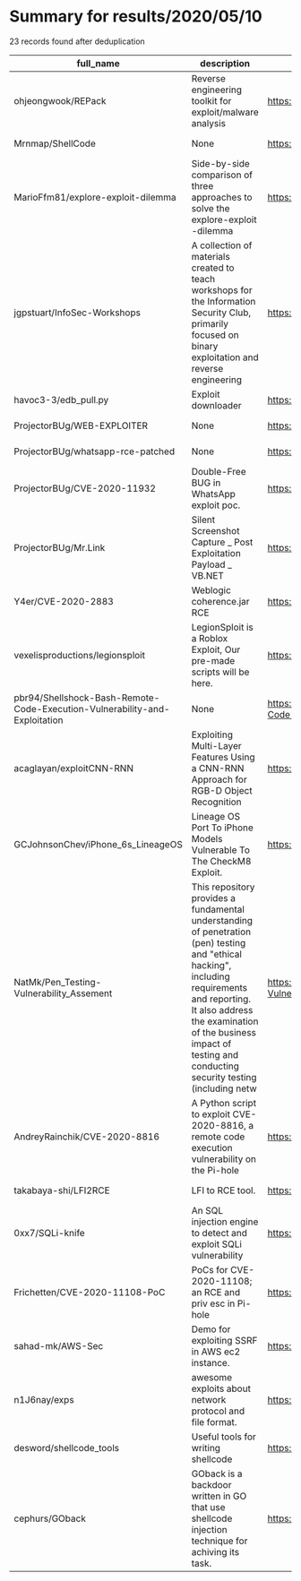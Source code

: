 
# Summary for results/2020/05/10
    
23 records found after deduplication

| full_name | description | html_url | matched_list | matched_count | pushed_at | size | stargazers_count | language | forks_count |
|----------------------------------------------------------------------------|------------------------------------------------------------------------------------------------------------------------------------------------------------------------------------------------------------------------------------------------------------------|-----------------------------------------------------------------------------------------------|--------------------------------------------------------|-----------------|---------------------------|--------|--------------------|-------------------|---------------|
| ohjeongwook/REPack | Reverse engineering toolkit for exploit/malware analysis | https://github.com/ohjeongwook/REPack | ['exploit'] | 1 | 2020-05-10 23:52:43+00:00 | 84 | 36 | | 10 |
| Mrnmap/ShellCode | None | https://github.com/Mrnmap/ShellCode | ['shellcode'] | 1 | 2020-05-10 06:17:37+00:00 | 356 | 3 | Python | 3 |
| MarioFfm81/explore-exploit-dilemma | Side-by-side comparison of three approaches to solve the explore-exploit -dilemma | https://github.com/MarioFfm81/explore-exploit-dilemma | ['exploit'] | 1 | 2020-05-10 20:11:31+00:00 | 324 | 0 | Python | 0 |
| jgpstuart/InfoSec-Workshops | A collection of materials created to teach workshops for the Information Security Club, primarily focused on binary exploitation and reverse engineering | https://github.com/jgpstuart/InfoSec-Workshops | ['exploit'] | 1 | 2020-05-10 19:33:56+00:00 | 10539 | 0 | C | 0 |
| havoc3-3/edb_pull.py | Exploit downloader | https://github.com/havoc3-3/edb_pull.py | ['exploit'] | 1 | 2020-05-10 19:16:44+00:00 | 1521 | 0 | Python | 0 |
| ProjectorBUg/WEB-EXPLOITER | None | https://github.com/ProjectorBUg/WEB-EXPLOITER | ['exploit'] | 1 | 2020-05-10 17:32:27+00:00 | 5 | 1 | Python | 2 |
| ProjectorBUg/whatsapp-rce-patched | None | https://github.com/ProjectorBUg/whatsapp-rce-patched | ['rce'] | 1 | 2020-05-10 15:35:45+00:00 | 2755 | 2 | C | 5 |
| ProjectorBUg/CVE-2020-11932 | Double-Free BUG in WhatsApp exploit poc. | https://github.com/ProjectorBUg/CVE-2020-11932 | ['cve poc', 'cve-2', 'exploit'] | 3 | 2020-05-10 15:32:54+00:00 | 18 | 82 | C | 35 |
| ProjectorBUg/Mr.Link | Silent Screenshot Capture _ Post Exploitation Payload _ VB.NET | https://github.com/ProjectorBUg/Mr.Link | ['exploit', 'metasploit module OR metasploit payload'] | 2 | 2020-05-10 14:49:20+00:00 | 395 | 10 | Visual Basic .NET | 5 |
| Y4er/CVE-2020-2883 | Weblogic coherence.jar RCE | https://github.com/Y4er/CVE-2020-2883 | ['cve-2', 'rce'] | 2 | 2020-05-10 09:29:36+00:00 | 319 | 168 | Java | 35 |
| vexelisproductions/legionsploit | LegionSploit is a Roblox Exploit, Our pre-made scripts will be here. | https://github.com/vexelisproductions/legionsploit | ['exploit'] | 1 | 2020-05-10 08:26:08+00:00 | 25 | 0 | | 0 |
| pbr94/Shellshock-Bash-Remote-Code-Execution-Vulnerability-and-Exploitation | None | https://github.com/pbr94/Shellshock-Bash-Remote-Code-Execution-Vulnerability-and-Exploitation | ['exploit', 'remote code execution'] | 2 | 2020-05-10 04:17:02+00:00 | 577 | 0 | | 0 |
| acaglayan/exploitCNN-RNN | Exploiting Multi-Layer Features Using a CNN-RNN Approach for RGB-D Object Recognition | https://github.com/acaglayan/exploitCNN-RNN | ['exploit'] | 1 | 2020-05-10 23:25:28+00:00 | 1014 | 11 | MATLAB | 1 |
| GCJohnsonChev/iPhone_6s_LineageOS | Lineage OS Port To iPhone Models Vulnerable To The CheckM8 Exploit. | https://github.com/GCJohnsonChev/iPhone_6s_LineageOS | ['exploit'] | 1 | 2020-05-10 02:33:49+00:00 | 0 | 0 | | 0 |
| NatMk/Pen_Testing-Vulnerability_Assement | This repository provides a fundamental understanding of penetration (pen) testing and "ethical hacking", including requirements and reporting. It also address the examination of the business impact of testing and conducting security testing (including netw | https://github.com/NatMk/Pen_Testing-Vulnerability_Assement | ['exploit'] | 1 | 2020-05-10 02:17:58+00:00 | 27568 | 0 | HTML | 0 |
| AndreyRainchik/CVE-2020-8816 | A Python script to exploit CVE-2020-8816, a remote code execution vulnerability on the Pi-hole | https://github.com/AndreyRainchik/CVE-2020-8816 | ['cve-2', 'exploit', 'remote code execution'] | 3 | 2020-05-10 19:34:43+00:00 | 710 | 5 | Python | 5 |
| takabaya-shi/LFI2RCE | LFI to RCE tool. | https://github.com/takabaya-shi/LFI2RCE | ['rce'] | 1 | 2020-05-10 08:21:06+00:00 | 22 | 5 | Python | 0 |
| 0xx7/SQLi-knife | An SQL injection engine to detect and exploit SQLi vulnerability | https://github.com/0xx7/SQLi-knife | ['exploit'] | 1 | 2020-05-10 00:01:22+00:00 | 124 | 0 | Python | 1 |
| Frichetten/CVE-2020-11108-PoC | PoCs for CVE-2020-11108; an RCE and priv esc in Pi-hole | https://github.com/Frichetten/CVE-2020-11108-PoC | ['cve poc', 'cve-2', 'rce', 'rce poc'] | 4 | 2020-05-10 22:35:46+00:00 | 9 | 24 | Python | 9 |
| sahad-mk/AWS-Sec | Demo for exploiting SSRF in AWS ec2 instance. | https://github.com/sahad-mk/AWS-Sec | ['exploit'] | 1 | 2020-05-10 06:46:56+00:00 | 460 | 1 | CSS | 2 |
| n1J6nay/exps | awesome exploits about network protocol and file format. | https://github.com/n1J6nay/exps | ['exploit'] | 1 | 2020-05-10 05:22:01+00:00 | 1 | 0 | | 0 |
| desword/shellcode_tools | Useful tools for writing shellcode | https://github.com/desword/shellcode_tools | ['shellcode'] | 1 | 2020-05-10 03:01:55+00:00 | 2821 | 52 | Python | 24 |
| cephurs/GOback | GOback is a backdoor written in GO that use shellcode injection technique for achiving its task. | https://github.com/cephurs/GOback | ['shellcode'] | 1 | 2020-05-10 23:26:51+00:00 | 83 | 4 | | 15 |

